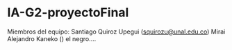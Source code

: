 # IA-G2-proyectoFinal
Miembros del equipo:
	Santiago Quiroz Upegui (squirozu@unal.edu.co)
	Mirai Alejandro Kaneko ()
	el negro....
	

